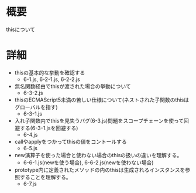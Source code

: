 # 概要
thisについて

# 詳細
- thisの基本的な挙動を確認する
  - 6-1.js, 6-2-1.js, 6-2-2.js 
- 無名関数経由でthisが渡された場合の挙動について  
  - 6-3-2.js
- thisのECMAScript5未満の苦しい仕様について(ネストされた子関数のthisはグローバルを指す)
  - 6-3-1.js
- 入れ子関数内でthisを見失うバグ(6-3.js)問題をスコープチェーンを使って回避する(6-3-1.jsを回避する)
  - 6-4.js
- callやapplyをつかってthisの値をコントールする
  - 6-5.js
- new演算子を使った場合と使わない場合のthisの扱いの違いを理解する。
  - 6-6-1.js(newを使う場合),  6-6-2.js(newを使わない場合)
- prototype内に定義されたメソッドの内のthisは生成されるインスタンスを参照することを理解する。
  - 6-7.js
